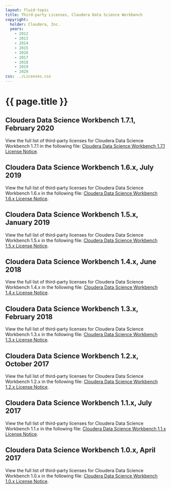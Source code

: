 ```yaml
---
layout: fluid-topic
title: Third-party Licenses, Cloudera Data Science Workbench
copyright:
  holder: Cloudera, Inc.
  years:
    - 2012
    - 2013
    - 2014
    - 2015
    - 2016
    - 2017
    - 2018
    - 2019
    - 2020
css: ../Licenses.css
---
```

# {{ page.title }}

## Cloudera Data Science Workbench 1.7.1, February 2020

View the full list of third-party licenses for Cloudera Data Science
Workbench 1.7.1 in the following file:
[Cloudera Data Science Workbench 1.7.1 License Notice](/documentation/other/shared/licensefiles/CDSW_171_tpl.txt).

## Cloudera Data Science Workbench 1.6.x, July 2019

View the full list of third-party licenses for Cloudera Data Science
Workbench 1.6.x in the following file:
[Cloudera Data Science Workbench 1.6.x License Notice](/documentation/other/shared/licensefiles/CDSW_16x_tpl.txt).

## Cloudera Data Science Workbench 1.5.x, January 2019

View the full list of third-party licenses for Cloudera Data Science
Workbench 1.5.x in the following file:
[Cloudera Data Science Workbench 1.5.x License Notice](/documentation/other/shared/licensefiles/CDSW_15x_tpl.txt).

## Cloudera Data Science Workbench 1.4.x, June 2018

View the full list of third-party licenses for Cloudera Data Science
Workbench 1.4.x in the following file:
[Cloudera Data Science Workbench 1.4.x License Notice](/documentation/other/shared/licensefiles/CDSW_14x_tpl.txt).

## Cloudera Data Science Workbench 1.3.x, February 2018

View the full list of third-party licenses for Cloudera Data Science
Workbench 1.3.x in the following file:
[Cloudera Data Science Workbench 1.3.x License Notice](/documentation/other/shared/licensefiles/CDSW_13x_tpl.txt).

## Cloudera Data Science Workbench 1.2.x, October 2017

View the full list of third-party licenses for Cloudera Data Science
Workbench 1.2.x in the following file:
[Cloudera Data Science Workbench 1.2.x License Notice](/documentation/other/shared/licensefiles/CDSW_12x_tpl.txt).

## Cloudera Data Science Workbench 1.1.x, July 2017

View the full list of third-party licenses for Cloudera Data Science
Workbench 1.1.x in the following file:
[Cloudera Data Science Workbench 1.1.x License Notice](/documentation/other/shared/licensefiles/CDSW_11x_tpl.txt).

## Cloudera Data Science Workbench 1.0.x, April 2017

View the full list of third-party licenses for Cloudera Data Science
Workbench 1.0.x in the following file:
[Cloudera Data Science Workbench 1.0.x License Notice](/documentation/other/shared/licensefiles/CDSW_10x_tpl.txt).
